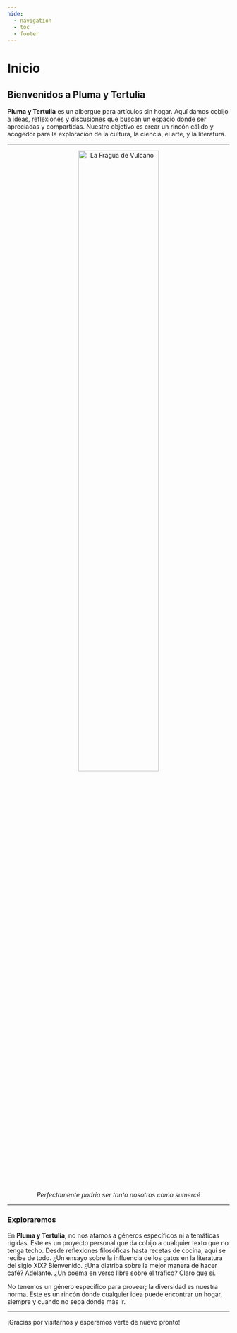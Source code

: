 ```yaml
---
hide:
  - navigation
  - toc
  - footer
---
```


# Inicio

## Bienvenidos a Pluma y Tertulia

**Pluma y Tertulia** es un albergue para artículos sin hogar. Aquí damos cobijo a ideas, reflexiones y discusiones que buscan un espacio donde ser apreciadas y compartidas. Nuestro objetivo es crear un rincón cálido y acogedor para la exploración de la cultura, la ciencia, el arte, y la literatura.

---

<div style="text-align: center;">
  <img src="https://uploads2.wikiart.org/images/gustave-caillebotte/portrait-of-a-man-writing-in-his-study.jpg!Large.jpg" alt="La Fragua de Vulcano" style="width: 60%; height: auto;">
  <p style="font-style: italic;">Perfectamente podría ser tanto nosotros como sumercé</p>
</div>

---

### Exploraremos

En **Pluma y Tertulia**, no nos atamos a géneros específicos ni a temáticas rígidas. Este es un proyecto personal que da cobijo a cualquier texto que no tenga techo. Desde reflexiones filosóficas hasta recetas de cocina, aquí se recibe de todo. ¿Un ensayo sobre la influencia de los gatos en la literatura del siglo XIX? Bienvenido. ¿Una diatriba sobre la mejor manera de hacer café? Adelante. ¿Un poema en verso libre sobre el tráfico? Claro que sí.

No tenemos un género específico para proveer; la diversidad es nuestra norma. Este es un rincón donde cualquier idea puede encontrar un hogar, siempre y cuando no sepa dónde más ir.

---

¡Gracias por visitarnos y esperamos verte de nuevo pronto!

